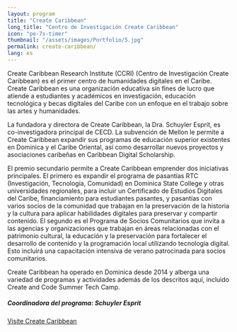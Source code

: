 ```yaml
---
layout: program
title: "Create Caribbean"
long_title: "Centro de Investigación Create Caribbean"
icon: "pe-7s-timer"
thumbnail: "/assets/images/Portfolio/5.jpg"
permalink: create-caribbean/
lang: es
---
```


<div class="portfolio-details">
    <p>Create Caribbean Research Institute (CCRI) (Centro de Investigación Create Caribbean) es el primer centro de humanidades digitales en el Caribe. Create Caribbean es una organización educativa sin fines de lucro que atiende a estudiantes y académicos en investigación, educación tecnológica y becas digitales del Caribe con un enfoque en el trabajo sobre las artes y humanidades.</p>
    <p>La fundadora y directora de Create Caribbean, la Dra. Schuyler Esprit, es co-investigadora principal de CECD. La subvención de Mellon le permite a Create Caribbean expandir sus programas de educación superior existentes en Dominica y el Caribe Oriental, así como desarrollar nuevos proyectos y asociaciones caribeñas en Caribbean Digital Scholarship.</p>
    <p>El premio secundario permite a Create Caribbean emprender dos iniciativas principales. El primero es expandir el programa de pasantías RTC (Investigación, Tecnología, Comunidad) en Dominica State College y otras universidades regionales, para incluir un Certificado de Estudios Digitales del Caribe, financiamiento para estudiantes pasantes, y pasantías con varios socios de la comunidad que trabajan en la preservación de la historia y la cultura para aplicar habilidades digitales para preservar y compartir contenido. El segundo es el Programa de Socios Comunitarios que invita a las agencias y organizaciones que trabajan en áreas relacionadas con el patrimonio cultural, la educación y la preservación para fortalecer el desarrollo de contenido y la programación local utilizando tecnología digital. Esto incluirá una capacitación intensiva de verano patrocinada para socios comunitarios.</p>
    <p>Create Caribbean ha operado en Dominica desde 2014 y alberga una variedad de programas y actividades además de los descritos aquí, incluido Create and Code Summer Tech Camp.</p>
    <div><h5>Coordinadora del programa: Schuyler Esprit</h5></div>
    <div class="project-demo-btn">
        <a class="btn project-btn" href="http://createcaribbean.org" target="_blank">Visite Create Caribbean</a>
    </div> 
</div>
